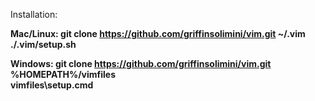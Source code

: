 Installation: 

<b>Mac/Linux:<b>
git clone https://github.com/griffinsolimini/vim.git ~/.vim
<br>
./.vim/setup.sh

<b>Windows:<b>
git clone https://github.com/griffinsolimini/vim.git %HOMEPATH%/vimfiles
<br>
vimfiles\setup.cmd

